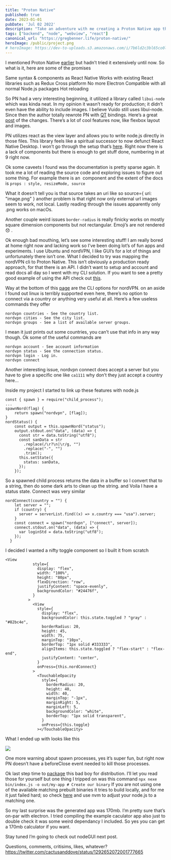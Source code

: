 ```yaml
---
title: "Proton Native"
published: true
date: 2023-01-01
pubDate: 'Jul 02 2022'
description: "Take an adventure with me creating a Proton Native app that uses node.js to communicate with cli. Hear about the pros and cons of Proton Native."
tags: ["backend", "node", "webview", "react"]
canonical_url: "https://gregbenner.life/proton-native/"
heroImage: /public/project.png
# heroImage: https://dev-to-uploads.s3.amazonaws.com/i/7b6ld2c3bl65co0l6d5t.png
---
```


I mentioned Proton Native [earlier](https://gregbenner.life/web-view-apps-on-your-os/) but hadn’t tried it extensively until now.
So what is it, here are some of the promises


Same syntax & components as React Native
Works with existing React libraries such as Redux
Cross platform
No more Electron
Compatible with all normal Node.js packages
Hot reloading


So PN had a very interesting beginning, it utilized a library called `libui-node` which was kinda neat. In my opinion it wasn’t ready for production; it didn’t even have the ability to include images. I believe Vuido still uses libui-node. Since then the author totally rewrote PN with [QT](https://www.qt.io/) bindings. Here’s a great [post](https://dev.to/kusti8/proton-native-v2-create-cross-platform-desktop-apps-with-react-2fdo) of the changes. There’s a lot of cool features now, like flexbox layout and images.

PN utilizes react as the view layer and allows you to write node.js directly in those files. This library feels like a spiritual successor to now defunct React Native Desktop. I won’t go through the setup that’s [here](https://proton-native.js.org/#/quickstart). Right now there is a lack of components but there is enough to get stuff done, numbering in at 9 right now.

Ok some caveets I found was the documentation is pretty sparse again. It took me a lot of reading the source code and exploring issues to figure out some thing. For example there is an <Image> component and the extent of the docs is
`props : style, resizeMode, source`

What it doesn’t tell you is that source takes an uri like so
source={ uri: "image.png" } another problem is that right now only external url images seem to work, not local. Lastly reading through the issues apparently only .png works on macOs.

Another couple weird issues `border-radius` is really finicky works on mostly square dimension components but not rectangular. Emoji’s are not rendered 😞 .

Ok enough bad mouthing, let’s see some interesting stuff! I am really bored at home right now and lacking work so I’ve been doing lot’s of fun apps and experiments. I use Ubuntu and nordVPN, I like GUI’s for a lot of things and unfortunately there isn’t one. What I decided to try was mapping the nordVPN cli to Proton Native. This isn’t obviously a production ready approach, for that there is an API. I didn’t want to setup and account and read docs all day so I went with my CLI solution. If you want to see a pretty good example of using the API check out [this](https://github.com/AhmedAli7O1/nordvpn).

Way at the bottom of this [page](https://support.nordvpn.com/Connectivity/Linux/1325531132/Installing-and-using-NordVPN-on-Debian-Ubuntu-Elementary-OS-and-Linux-Mint.htm) are the CLI options for nordVPN. on an aside I found out linux is terribly supported even here, there’s no option to connect via a country or anything very useful at all. Here’s a few useless commands they offer

    nordvpn countries - See the country list.
    nordvpn cities - See the city list.
    nordvpn groups - See a list of available server groups.

I mean it just prints out some countries, you can’t use that info in any way though.
Ok some of the useful commands are

    nordvpn account - See account information
    nordvpn status - See the connection status.
    nordvpn login - Log in.
    nordvpn connect

Another interesting issue, nordvpn connect does accept a server but you have to give a specific one like `ca1111` why don’t they just accept a country here…

Inside my project I started to link up these features with node.js

    const { spawn } = require("child_process");
    ...
    spawnNord(flag) {
        return spawn("nordvpn", [flag]);
    }
    nordStatus() {
        const output = this.spawnNord("status");
        output.stdout.on("data", (data) => {
          const str = data.toString("utf8");
          const sanData = str
            .replace(/\r?\n|\r/g, "")
            .replace("-", "")
            .trim();
          this.setState({
            status: sanData,
          });
        });

So a spawned child process returns the data in a buffer so I convert that to a string, then do some dark arts to clean up the string. and Voila I have a status state.
Connect was very similar

    nordConnect(country = "") {
        let server = "";
        if (country) {
          server = serverList.find((x) => x.country === "usa").server;
        }
        const connect = spawn("nordvpn", ["connect", server]);
        connect.stdout.on("data", (data) => {
          var loginStd = data.toString("utf8");
        });
      }

I decided I wanted a nifty toggle component so I built it from scratch

    <View
                style={
                  display: "flex",
                  width: "100%",
                  height: "80px",
                  flexDirection: "row",
                  justifyContent: "space-evenly",
                  backgroundColor: "#24476f",
                }
              >
                <View
                  style={
                    display: "flex",
                    backgroundColor: this.state.toggled ? "gray" : "#82bc4e",
                    borderRadius: 20,
                    height: 45,
                    width: 75,
                    marginTop: "10px",
                    borderTop: "1px solid #333333",
                    alignItems: this.state.toggled ? "flex-start" : "flex-end",
                    justifyContent: "center",
                  }
                  onPress={this.nordConnect}
                >
                  <TouchableOpacity
                    style={
                      borderRadius: 20,
                      height: 40,
                      width: 40,
                      marginTop: "-1px",
                      marginRight: 5,
                      marginLeft: 5,
                      backgroundColor: "white",
                      borderTop: "1px solid transparent",
                    }
                    onPress={this.toggle}
                  ></TouchableOpacity>

What I ended up with looks like this

![](https://paper-attachments.dropbox.com/s_3634A4010B18F575EA4E5704F6A369894A413DE653479F612FFBDEBE9EE801B6_1597025922101_Screenshot+from+2020-08-09+22-17-14.png)

One more warning about spawn processes, yes it’s super fun, but right now PN doesn’t have a beforeClose event needed to kill those processes.

Ok last step time to [package](https://proton-native.js.org/#/packaging) this bad boy for distribution. I’ll let you read those for yourself but one thing I tripped on was this command
`npx nexe bin/index.js -o out/my-app # Create our binary`
If you are not using one of the available matching prebuilt binaries it tries to build locally, and for me it just failed hard; so check [here](https://github.com/nexe/nexe/releases/) and use nvm to adjust your node.js to a matching one.

So my last surprise was the generated app was 170mb. I’m pretty sure that’s on-par with electron. I tried compiling the example caculator app also just to double check it was some weird dependancy I included. So yes you can get a 170mb calculator if you want.

Stay tuned I’m going to check out nodeGUI next post.

Questions, comments, critisims, likes, whatever?
https://twitter.com/cactusanddove/status/1292652072001777665

